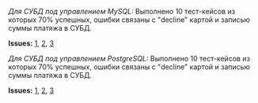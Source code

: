 _Для СУБД под управлением MySQL:_
Выполнено 10 тест-кейсов из которых 70% успешных, ошибки связаны с "decline" картой и записью суммы платяжа в СУБД.

**Issues:** [1](https://github.com/druffy10/diploma/issues/2#issue-1883920033), [2](https://github.com/druffy10/diploma/issues/3#issue-1883920439), [3](https://github.com/druffy10/diploma/issues/4#issue-1883934648)


_Для СУБД под управлением PostgreSQL:_
Выполнено 10 тест-кейсов из которых 70% успешных, ошибки связаны с "decline" картой и записью суммы платяжа в СУБД.

**Issues:** [1](https://github.com/druffy10/diploma/issues/5#issue-1885705973), [2](https://github.com/druffy10/diploma/issues/6#issue-1885708578), [3](https://github.com/druffy10/diploma/issues/7#issue-1885711082)